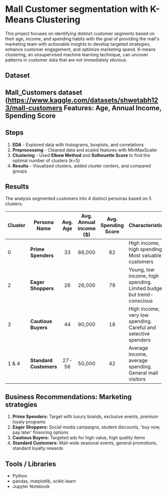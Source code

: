 # Mall Customer segmentation with K-Means Clustering

This project focuses on identifying distinct customer segments based on their age, income, and spending habits with the goal of providing the mall's marketing team with actionable insights to develop targeted strategies, enhance customer engagement, and optimize marketing spend. K-means clustering, an unsupervised machine learning technique, can uncover patterns in customer data that are not immediately obvious.

## Dataset
Mall_Customers dataset (https://www.kaggle.com/datasets/shwetabh123/mall-customers
Features: Age, Annual Income, Spending Score
---
## Steps
1. **EDA** - Explored data with histograms, boxplots, and correlations
2. **Preprocessing** - Cleaned data and scaled features with MinMaxScaler
3. **Clustering** - Used **Elbow Method** and **Solhouette Score** to find the optimal number of clusters (k=5) 
4. **Results**  - Visualized clusters, added cluster centers, and compared groups 
  
## Results
The analysis segmented customers into 4 distinct personas based on 5 clusters:

| Cluster | Persona Name           | Avg. Age | Avg. Annual income ($) | Avg. Spending Score | Characteristics                                                     |
|:--------|------------------------|:--------:|:----------------------:|:-------------------:|:--------------------------------------------------------------------|
|   0     | **Prime Spenders**     |   33     |           86,000       |       82            | High income, high spending. Most valuable customers                 | 
|   2     | **Eager Shoppers**     |   26     |           26,000       |       79            | Young, low income, high spending. Limited budget but trend-conscious|
|   3     | **Cautious Buyers**    |   44     |           90,000       |       18            | High income, very low spending. Careful and selective spenders      |
| 1 & 4   | **Standard Customers** |  27-56   |           50,000       |       42            | Average income, average spending. General mall visitors             |

## Business Recommendations: Marketing strategies
1. **Prime Spenders:** Target with luxury brands, exclusive events, premium loyaly programs
2. **Eager Shoppers:** Social media campaigns, student discounts, 'buy now, pay later' financing options
3. **Cautious Buyers:** Targeted ads for high value, high quality items
4. **Standard Customers:** Mall-wide seasonal events, general promotions, standard loyalty rewards

## Tools / Libraries
- Python 
- pandas, matplotlib, scikit-learn
- Jupyter Notebook

